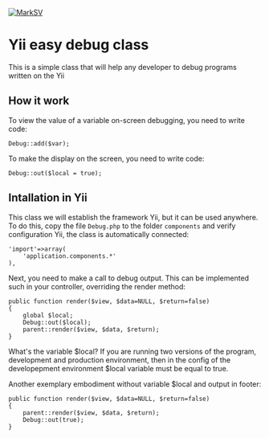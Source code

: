 [![MarkSV](http://marksv.com/wp-content/themes/twentyfifteen/images/logo.png)](http://marksv.com/)

# Yii easy debug class

This is a simple class that will help any developer to debug programs written on the Yii

How it work
-----------

To view the value of a variable on-screen debugging, you need to write code:

	Debug::add($var);

To make the display on the screen, you need to write code:

	Debug::out($local = true);


Intallation in Yii
------------

This class we will establish the framework Yii, but it can be used anywhere. To do this, copy the file `Debug.php` to the folder `components` and verify configuration Yii, the class is automatically connected:

	'import'=>array(
		'application.components.*'
	),

Next, you need to make a call to debug output.
This can be implemented such in your controller, overriding the render method:

	public function render($view, $data=NULL, $return=false)
	{
		global $local;
		Debug::out($local);
		parent::render($view, $data, $return);
	}

What's the variable $local?
If you are running two versions of the program, development and production environment, then in the config of the developepment environment $local variable must be equal to true.

Another exemplary embodiment without variable $local and output in footer:

	public function render($view, $data=NULL, $return=false)
	{
		parent::render($view, $data, $return);
		Debug::out(true);
	}
